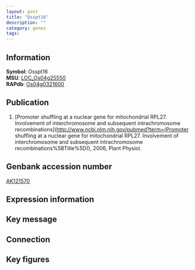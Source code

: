 ```yaml
---
layout: post
title: "Osspt16"
description: ""
category: genes
tags: 
---
```


## Information
__Symbol__: Osspt16  
__MSU__: [LOC_Os04g25550](http://rice.plantbiology.msu.edu/cgi-bin/ORF_infopage.cgi?orf=LOC_Os04g25550)  
__RAPdb__: [Os04g0321600](http://rapdb.dna.affrc.go.jp/viewer/gbrowse_details/irgsp1?name=Os04g0321600)  

## Publication
1. [Promoter shuffling at a nuclear gene for mitochondrial RPL27. Involvement of interchromosome and subsequent intrachromosome recombinations](http://www.ncbi.nlm.nih.gov/pubmed?term=(Promoter shuffling at a nuclear gene for mitochondrial RPL27. Involvement of interchromosome and subsequent intrachromosome recombinations%5BTitle%5D)), 2006, Plant Physiol.

## Genbank accession number
[AK121570](http://www.ncbi.nlm.nih.gov/nuccore/AK121570)

## Expression information

## Key message

## Connection

## Key figures



